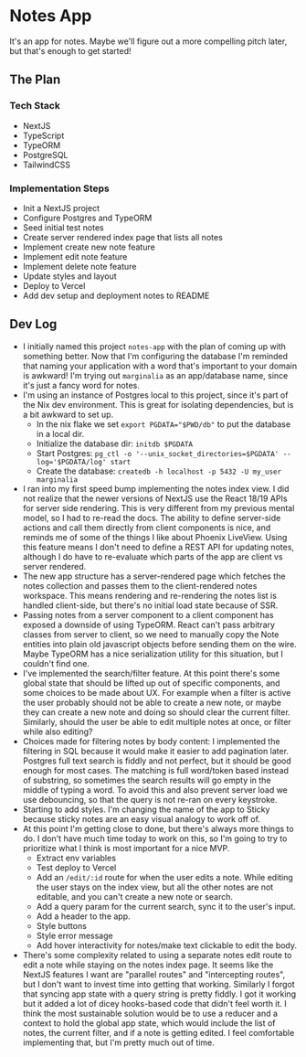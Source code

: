 # Notes App

It's an app for notes. Maybe we'll figure out a more compelling pitch later, but that's enough to get started!

## The Plan

### Tech Stack

- NextJS
- TypeScript
- TypeORM
- PostgreSQL
- TailwindCSS

### Implementation Steps

- Init a NextJS project
- Configure Postgres and TypeORM
- Seed initial test notes
- Create server rendered index page that lists all notes
- Implement create new note feature
- Implement edit note feature
- Implement delete note feature
- Update styles and layout
- Deploy to Vercel
- Add dev setup and deployment notes to README

## Dev Log

- I initially named this project `notes-app` with the plan of coming up with
  something better. Now that I'm configuring the database I'm reminded that
  naming your application with a word that's important to your domain is
  awkward! I'm trying out `marginalia` as an app/database name, since it's
  just a fancy word for notes.
- I'm using an instance of Postgres local to this project, since it's part of
  the Nix dev environment. This is great for isolating dependencies, but is a
  bit awkward to set up.
  - In the nix flake we set `export PGDATA="$PWD/db"` to put the database in a
    local dir.
  - Initialize the database dir: `initdb $PGDATA`
  - Start Postgres: `pg_ctl -o '--unix_socket_directories=$PGDATA' --log='$PGDATA/log' start`
  - Create the database: `createdb -h localhost -p 5432 -U my_user marginalia`
- I ran into my first speed bump implementing the notes index view. I did not
  realize that the newer versions of NextJS use the React 18/19 APIs for server
  side rendering. This is very different from my previous mental model, so I had
  to re-read the docs. The ability to define server-side actions and call them
  directly from client components is nice, and reminds me of some of the things
  I like about Phoenix LiveView. Using this feature means I don't need to define
  a REST API for updating notes, although I do have to re-evaluate which parts
  of the app are client vs server rendered.
- The new app structure has a server-rendered page which fetches the notes
  collection and passes them to the client-rendered notes workspace. This
  means rendering and re-rendering the notes list is handled client-side, but
  there's no initial load state because of SSR.
- Passing notes from a server component to a client component has exposed a
  downside of using TypeORM. React can't pass arbitrary classes from server to
  client, so we need to manually copy the Note entities into plain old
  javascript objects before sending them on the wire. Maybe TypeORM has a nice
  serialization utility for this situation, but I couldn't find one.
- I've implemented the search/filter feature. At this point there's some global
  state that should be lifted up out of specific components, and some choices to
  be made about UX. For example when a filter is active the user probably should
  not be able to create a new note, or maybe they can create a new note and
  doing so should clear the current filter. Similarly, should the user be able
  to edit multiple notes at once, or filter while also editing?
- Choices made for filtering notes by body content: I implemented the filtering
  in SQL because it would make it easier to add pagination later. Postgres full
  text search is fiddly and not perfect, but it should be good enough for most
  cases. The matching is full word/token based instead of substring, so sometimes the
  search results will go empty in the middle of typing a word. To avoid this and
  also prevent server load we use debouncing, so that the query is not re-ran on
  every keystroke.
- Starting to add styles. I'm changing the name of the app to Sticky because
  sticky notes are an easy visual analogy to work off of.
- At this point I'm getting close to done, but there's always more things to do.
  I don't have much time today to work on this, so I'm going to try to
  prioritize what I think is most important for a nice MVP.
  - Extract env variables
  - Test deploy to Vercel
  - Add an `/edit/:id` route for when the user edits a note. While editing the
    user stays on the index view, but all the other notes are not editable, and
    you can't create a new note or search.
  - Add a query param for the current search, sync it to the user's input.
  - Add a header to the app.
  - Style buttons
  - Style error message
  - Add hover interactivity for notes/make text clickable to edit the
    body.
- There's some complexity related to using a separate notes edit route to edit a
  note while staying on the notes index page. It seems like the NextJS
  features I want are "parallel routes" and "intercepting routes", but I don't want
  to invest time into getting that working. Similarly I forgot that syncing app
  state with a query string is pretty fiddly. I got it working but it added a
  lot of dicey hooks-based code that didn't feel worth it. I think the most
  sustainable solution would be to use a reducer and a context to hold the
  global app state, which would include the list of notes, the current filter,
  and if a note is getting edited. I feel comfortable implementing that, but I'm
  pretty much out of time.

